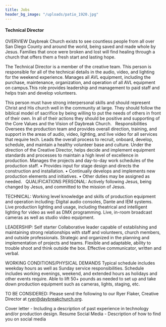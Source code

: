 ```yaml
---
title: Jobs
header_bg_image: "/uploads/patio_1920.jpg"
---
```


#### Technical Director

OVERVIEW
Daybreak Church exists to see countless people from all over San Diego County and around the world, being saved and made whole by Jesus. Families that once were broken and lost will find healing through a church that offers them a fresh start and lasting hope. 

The Technical Director is a member of the creative team. This person is responsible for all of the technical details in the audio, video, and lighting for the weekend experience. Manages all AVL equipment, including the purchase, maintenance, organization, and operation of all AVL equipment on campus.This role provides leadership and management to paid staff and helps train and develop volunteers.

This person must have strong interpersonal skills and should represent Christ and His church well in the community at large. They should follow the biblical model of sacrifice by being willing to put the needs of others in front of their own. In all of their actions they should be positive and supporting of the Core Values and the Vision of Daybreak Church.
 
Responsibilities 
Oversees the production team and provides overall direction, training, and support in the areas of audio, video, lighting, and live video for all services that require tech. 
Leads the overall process to recruit, onboard, develop, schedule, and maintain a healthy volunteer base and culture.
Under the direction of the Creative Director, helps decide and implement equipment standards and processes to maintain a high level of excellence in production.
Manages the projects and day-to-day work schedules of the production staff.
•  Provides input for stage design and directs the construction and installation.
•  Continually develops and implements new production elements and initiatives.
•  Other duties may be assigned as needed.
 
QUALIFICATIONS
PERSONAL:
Actively following Jesus, being changed by Jesus, and committed to the mission of Jesus.

TECHNICAL:
	Working level knowledge and skills of production equipment and operation 			including:
Digital audio consoles, Dante and IEM systems.
Live production lighting and usage, including theatrical and intelligent lighting for video as well as DMX programming.
Live, in-room broadcast cameras as well as studio video equipment.



LEADERSHIP:
Self starter 
Collaborative leader capable of establishing and maintaining strong relationships with staff and volunteers, church members, and outside professionals. 
Strategic and organized in the planning and implementation of projects and teams.
Flexible and adaptable, ability to trouble shoot and think outside the box.
Effective communicator, written and verbal.

WORKING CONDITIONS/PHYSICAL DEMANDS
Typical schedule includes weekday hours as well as Sunday service responsibilities. 
Schedule includes working evenings, weekend, and extended hours as holidays and other events require.
Able to lift 50+ pounds as needed to set up and take down production equipment such as cameras, lights, staging, etc.

TO BE CONSIDERED: Please send the following to our Ryer Flaker, Creative Director at ryer@daybreakchurch.org.

Cover letter - Including a description of past experience in technology and/or production design.
Resume
Social Media - Description of how to find you on social media